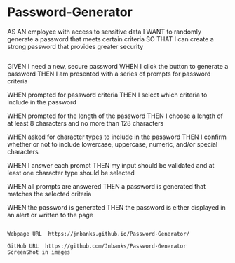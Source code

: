 # Password-Generator



AS AN employee with access to sensitive data
I WANT to randomly generate a password that meets certain criteria
SO THAT I can create a strong password that provides greater security
```

```
GIVEN I need a new, secure password
WHEN I click the button to generate a password
THEN I am presented with a series of prompts for password criteria

WHEN prompted for password criteria
THEN I select which criteria to include in the password

WHEN prompted for the length of the password
THEN I choose a length of at least 8 characters and no more than 128 characters

WHEN asked for character types to include in the password
THEN I confirm whether or not to include lowercase, uppercase, numeric, and/or special characters

WHEN I answer each prompt
THEN my input should be validated and at least one character type should be selected

WHEN all prompts are answered
THEN a password is generated that matches the selected criteria

WHEN the password is generated
THEN the password is either displayed in an alert or written to the page
```

Webpage URL  https://jnbanks.github.io/Password-Generator/

GitHub URL  https://github.com/Jnbanks/Password-Generator 
ScreenShot in images 


